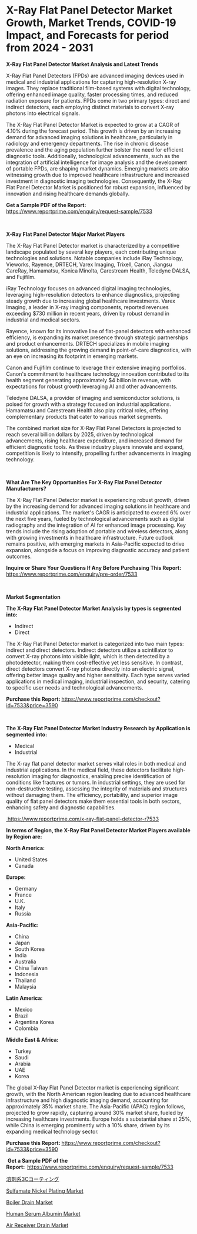 <p><h1>X-Ray Flat Panel Detector Market Growth, Market Trends, COVID-19 Impact, and Forecasts for period from 2024 - 2031</h1></p><p><strong>X-Ray Flat Panel Detector Market Analysis and Latest Trends</strong></p>
<p><p>X-Ray Flat Panel Detectors (FPDs) are advanced imaging devices used in medical and industrial applications for capturing high-resolution X-ray images. They replace traditional film-based systems with digital technology, offering enhanced image quality, faster processing times, and reduced radiation exposure for patients. FPDs come in two primary types: direct and indirect detectors, each employing distinct materials to convert X-ray photons into electrical signals.</p><p>The X-Ray Flat Panel Detector Market is expected to grow at a CAGR of 4.10% during the forecast period. This growth is driven by an increasing demand for advanced imaging solutions in healthcare, particularly in radiology and emergency departments. The rise in chronic disease prevalence and the aging population further bolster the need for efficient diagnostic tools. Additionally, technological advancements, such as the integration of artificial intelligence for image analysis and the development of portable FPDs, are shaping market dynamics. Emerging markets are also witnessing growth due to improved healthcare infrastructure and increased investment in diagnostic imaging technologies. Consequently, the X-Ray Flat Panel Detector Market is positioned for robust expansion, influenced by innovation and rising healthcare demands globally.</p></p>
<p><strong>Get a Sample PDF of the Report:&nbsp;</strong> <a href="https://www.reportprime.com/enquiry/request-sample/7533">https://www.reportprime.com/enquiry/request-sample/7533</a></p>
<p>&nbsp;</p>
<p><strong>X-Ray Flat Panel Detector Major Market Players</strong></p>
<p><p>The X-Ray Flat Panel Detector market is characterized by a competitive landscape populated by several key players, each contributing unique technologies and solutions. Notable companies include iRay Technology, Vieworks, Rayence, DRTECH, Varex Imaging, Trixell, Canon, Jiangsu CareRay, Hamamatsu, Konica Minolta, Carestream Health, Teledyne DALSA, and Fujifilm.</p><p>iRay Technology focuses on advanced digital imaging technologies, leveraging high-resolution detectors to enhance diagnostics, projecting steady growth due to increasing global healthcare investments. Varex Imaging, a leader in X-ray imaging components, reported revenues exceeding $730 million in recent years, driven by robust demand in industrial and medical sectors. </p><p>Rayence, known for its innovative line of flat-panel detectors with enhanced efficiency, is expanding its market presence through strategic partnerships and product enhancements. DRTECH specializes in mobile imaging solutions, addressing the growing demand in point-of-care diagnostics, with an eye on increasing its footprint in emerging markets.</p><p>Canon and Fujifilm continue to leverage their extensive imaging portfolios. Canon's commitment to healthcare technology innovation contributed to its health segment generating approximately $4 billion in revenue, with expectations for robust growth leveraging AI and other advancements.</p><p>Teledyne DALSA, a provider of imaging and semiconductor solutions, is poised for growth with a strategy focused on industrial applications. Hamamatsu and Carestream Health also play critical roles, offering complementary products that cater to various market segments.</p><p>The combined market size for X-Ray Flat Panel Detectors is projected to reach several billion dollars by 2025, driven by technological advancements, rising healthcare expenditure, and increased demand for efficient diagnostic tools. As these industry players innovate and expand, competition is likely to intensify, propelling further advancements in imaging technology.</p></p>
<p>&nbsp;</p>
<p><strong>What Are The Key Opportunities For X-Ray Flat Panel Detector Manufacturers?</strong></p>
<p><p>The X-Ray Flat Panel Detector market is experiencing robust growth, driven by the increasing demand for advanced imaging solutions in healthcare and industrial applications. The market's CAGR is anticipated to exceed 6% over the next five years, fueled by technological advancements such as digital radiography and the integration of AI for enhanced image processing. Key trends include the rising adoption of portable and wireless detectors, along with growing investments in healthcare infrastructure. Future outlook remains positive, with emerging markets in Asia-Pacific expected to drive expansion, alongside a focus on improving diagnostic accuracy and patient outcomes.</p></p>
<p><strong>Inquire or Share Your Questions If Any Before Purchasing This Report:</strong> <a href="https://www.reportprime.com/enquiry/pre-order/7533">https://www.reportprime.com/enquiry/pre-order/7533</a></p>
<p>&nbsp;</p>
<p><strong>Market Segmentation</strong></p>
<p><strong>The X-Ray Flat Panel Detector Market Analysis by types is segmented into:</strong></p>
<p><ul><li>Indirect</li><li>Direct</li></ul></p>
<p><p>The X-Ray Flat Panel Detector market is categorized into two main types: indirect and direct detectors. Indirect detectors utilize a scintillator to convert X-ray photons into visible light, which is then detected by a photodetector, making them cost-effective yet less sensitive. In contrast, direct detectors convert X-ray photons directly into an electric signal, offering better image quality and higher sensitivity. Each type serves varied applications in medical imaging, industrial inspection, and security, catering to specific user needs and technological advancements.</p></p>
<p><strong>Purchase this Report:&nbsp;</strong><a href="https://www.reportprime.com/checkout?id=7533&price=3590">https://www.reportprime.com/checkout?id=7533&price=3590</a></p>
<p>&nbsp;</p>
<p><strong>The X-Ray Flat Panel Detector Market Industry Research by Application is segmented into:</strong></p>
<p><ul><li>Medical</li><li>Industrial</li></ul></p>
<p><p>The X-ray flat panel detector market serves vital roles in both medical and industrial applications. In the medical field, these detectors facilitate high-resolution imaging for diagnostics, enabling precise identification of conditions like fractures or tumors. In industrial settings, they are used for non-destructive testing, assessing the integrity of materials and structures without damaging them. The efficiency, portability, and superior image quality of flat panel detectors make them essential tools in both sectors, enhancing safety and diagnostic capabilities.</p></p>
<p><a href="https://www.reportprime.com/x-ray-flat-panel-detector-r7533">&nbsp;https://www.reportprime.com/x-ray-flat-panel-detector-r7533</a></p>
<p><strong>In terms of Region, the X-Ray Flat Panel Detector Market Players available by Region are:</strong></p>
<p>
    <p> <strong> North America: </strong>
        <ul>
            <li>United States</li>
            <li>Canada</li>
        </ul>
        </p> 
    <p> <strong> Europe: </strong>
        <ul>
            <li>Germany</li>
            <li>France</li>
            <li>U.K.</li>
            <li>Italy</li>
            <li>Russia</li>
        </ul>
        </p> 
    <p> <strong> Asia-Pacific: </strong>
        <ul>
            <li>China</li>
            <li>Japan</li>
            <li>South Korea</li>
            <li>India</li>
            <li>Australia</li>
            <li>China Taiwan</li>
            <li>Indonesia</li>
            <li>Thailand</li>
            <li>Malaysia</li>
        </ul>
        </p> 
    <p> <strong> Latin America: </strong>
        <ul>
            <li>Mexico</li>
            <li>Brazil</li>
            <li>Argentina Korea</li>
            <li>Colombia</li>
        </ul>
        </p> 
    <p> <strong> Middle East & Africa: </strong>
        <ul>
            <li>Turkey</li>
            <li>Saudi</li>
            <li>Arabia</li>
            <li>UAE</li>
            <li>Korea</li>
        </ul>
    </p>
    </p>
<p><p>The global X-Ray Flat Panel Detector market is experiencing significant growth, with the North American region leading due to advanced healthcare infrastructure and high diagnostic imaging demand, accounting for approximately 35% market share. The Asia-Pacific (APAC) region follows, projected to grow rapidly, capturing around 30% market share, fueled by increasing healthcare investments. Europe holds a substantial share at 25%, while China is emerging prominently with a 10% share, driven by its expanding medical technology sector.</p></p>
<p><strong>Purchase this Report: </strong><a href="https://www.reportprime.com/checkout?id=7533&price=3590">https://www.reportprime.com/checkout?id=7533&price=3590</a></p>
<p>&nbsp;<strong>Get a Sample PDF of the Report:&nbsp;&nbsp;</strong><a href="https://www.reportprime.com/enquiry/request-sample/7533">https://www.reportprime.com/enquiry/request-sample/7533</a></p>
<p><strong></strong></p>
<p><p><a href="https://medium.com/@harperhe4e26/solvent-based-3c-coating-market-%E3%81%AE%E3%82%B0%E3%83%AD%E3%83%BC%E3%83%90%E3%83%AB%E5%B8%82%E5%A0%B4%E6%A6%82%E8%A6%81%E3%81%AF-%E4%B8%96%E7%95%8C%E3%81%8A%E3%82%88%E3%81%B3%E4%B8%BB%E8%A6%81%E5%B8%82%E5%A0%B4%E3%81%AB%E3%81%8A%E3%81%91%E3%82%8B%E6%A5%AD%E7%95%8C%E3%81%AB%E5%BD%B1%E9%9F%BF%E3%82%92%E4%B8%8E%E3%81%88%E3%82%8B%E4%B8%BB%E8%A6%81%E3%81%AA%E3%83%88%E3%83%AC%E3%83%B3%E3%83%89%E3%81%AB%E3%81%A4%E3%81%84%E3%81%A6-%E7%8B%AC%E8%87%AA%E3%81%AE%E8%A6%96%E7%82%B9%E3%82%92%E6%8F%90%E4%BE%9B%E3%81%97%E3%81%BE%E3%81%99-523b5dc0138b">溶剤系3Cコーティング</a></p><p><a href="https://www.linkedin.com/pulse/sulfamate-nickel-plating-market-global-trends-forecast-crqnc?trackingId=DBvVHQmhS%2F2d5GzfJC8XAg%3D%3D">Sulfamate Nickel Plating Market</a></p><p><a href="https://issuu.com/reportprime-2/docs/boiler-drain-market-size-2030.pptx_88c40848de71e0">Boiler Drain Market</a></p><p><a href="https://www.linkedin.com/pulse/human-serum-albumin-market-size-share-analysis-growth-trends-wxjaf?trackingId=NQS%2F5pp9RFWNESm63jRBJQ%3D%3D">Human Serum Albumin Market</a></p><p><a href="https://issuu.com/reportprime-2/docs/air-receiver-drain-market-size-2030_5dcd8cd9d6bb5b">Air Receiver Drain Market</a></p></p>